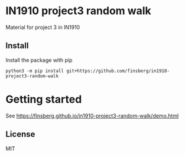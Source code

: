 # IN1910 project3 random walk
Material for project 3 in IN1910

## Install
Install the package with pip
```
python3 -m pip install git+https://github.com/finsberg/in1910-project3-random-walk
```

# Getting started
See <https://finsberg.github.io/in1910-project3-random-walk/demo.html>

## License
MIT
